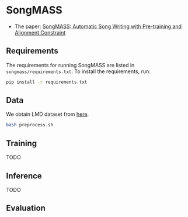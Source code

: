 # SongMASS

* The paper: [SongMASS: Automatic Song Writing with Pre-training and Alignment Constraint](https://arxiv.org/abs/2107.01875)

## Requirements
The requirements for running SongMASS are listed in `songmass/requirements.txt`. To install the requirements, run:
```bash
pip install -r requirements.txt
```


## Data 
We obtain LMD dataset from [here](https://github.com/yy1lab/Lyrics-Conditioned-Neural-Melody-Generation).

```bash
bash preprocess.sh
```

## Training
TODO


## Inference
TODO

## Evaluation
